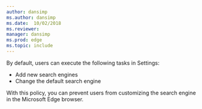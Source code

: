```yaml
---
author: dansimp
ms.author: dansimp
ms.date:  10/02/2018
ms.reviewer: 
manager: dansimp
ms.prod: edge
ms.topic: include
---
```


By default, users can execute the following tasks in Settings:
- Add new search engines
- Change the default search engine

With this policy, you can prevent users from customizing the search engine in the Microsoft Edge browser.
